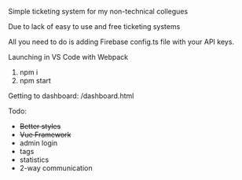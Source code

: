 ﻿Simple ticketing system for my non-technical collegues
 
 
 Due to lack of easy to use and free ticketing systems

All you need to do is adding Firebase config.ts file with your API keys.

Launching in VS Code with Webpack
1. npm i
2. npm start

Getting to dashboard: /dashboard.html

Todo:
 - ~~Better styles~~
 - ~~Vue Framework~~
 - admin login
 - tags
 - statistics
 - 2-way communication
